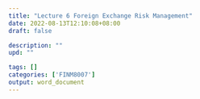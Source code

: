 ```yaml
---
title: "Lecture 6 Foreign Exchange Risk Management"
date: 2022-08-13T12:10:08+08:00
draft: false

description: ""
upd: ""

tags: []
categories: ['FINM8007']
output: word_document
---
```


<!--more-->